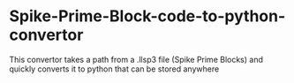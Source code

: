 # Spike-Prime-Block-code-to-python-convertor
This convertor takes a path from a .llsp3 file (Spike Prime Blocks) and quickly converts it to python that can be stored anywhere
